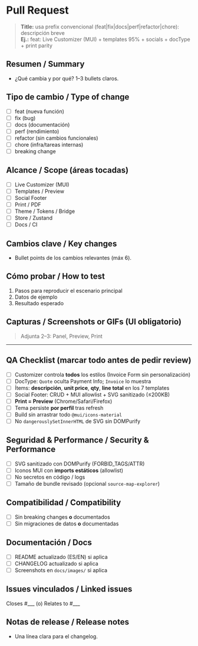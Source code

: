 # Pull Request

> **Title:** usa prefix convencional (feat|fix|docs|perf|refactor|chore): descripción breve  
> **Ej.:** feat: Live Customizer (MUI) + templates 95% + socials + docType + print parity

## Resumen / Summary
- ¿Qué cambia y por qué? 1–3 bullets claros.

## Tipo de cambio / Type of change
- [ ] feat (nueva función)
- [ ] fix (bug)
- [ ] docs (documentación)
- [ ] perf (rendimiento)
- [ ] refactor (sin cambios funcionales)
- [ ] chore (infra/tareas internas)
- [ ] breaking change

## Alcance / Scope (áreas tocadas)
- [ ] Live Customizer (MUI)
- [ ] Templates / Preview
- [ ] Social Footer
- [ ] Print / PDF
- [ ] Theme / Tokens / Bridge
- [ ] Store / Zustand
- [ ] Docs / CI

## Cambios clave / Key changes
- Bullet points de los cambios relevantes (máx 6).

## Cómo probar / How to test
1) Pasos para reproducir el escenario principal  
2) Datos de ejemplo  
3) Resultado esperado

## Capturas / Screenshots or GIFs (UI **obligatorio**)
> Adjunta 2–3: Panel, Preview, Print

---

## QA Checklist (marcar todo antes de pedir review)
- [ ] Customizer controla **todos** los estilos (Invoice Form sin personalización)
- [ ] DocType: `Quote` oculta Payment Info; `Invoice` lo muestra
- [ ] Ítems: **descripción**, **unit price**, **qty**, **line total** en los 7 templates
- [ ] Social Footer: CRUD + MUI allowlist + SVG sanitizado (≤200KB)
- [ ] **Print = Preview** (Chrome/Safari/Firefox)
- [ ] Tema persiste **por perfil** tras refresh
- [ ] Build sin arrastrar todo `@mui/icons-material`
- [ ] No `dangerouslySetInnerHTML` de SVG sin DOMPurify

## Seguridad & Performance / Security & Performance
- [ ] SVG sanitizado con DOMPurify (FORBID_TAGS/ATTR)
- [ ] Iconos MUI con **imports estáticos** (allowlist)
- [ ] No secretos en código / logs
- [ ] Tamaño de bundle revisado (opcional `source-map-explorer`)

## Compatibilidad / Compatibility
- [ ] Sin breaking changes **o** documentados
- [ ] Sin migraciones de datos **o** documentadas

## Documentación / Docs
- [ ] README actualizado (ES/EN) si aplica
- [ ] CHANGELOG actualizado si aplica
- [ ] Screenshots en `docs/images/` si aplica

## Issues vinculados / Linked issues
Closes #___  (o) Relates to #___

## Notas de release / Release notes
- Una línea clara para el changelog.
